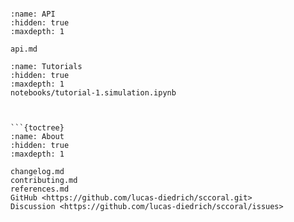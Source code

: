 ```{include} ../README.md

```

```{toctree}
:name: API
:hidden: true
:maxdepth: 1

api.md

```
```{toctree}
:name: Tutorials
:hidden: true
:maxdepth: 1
notebooks/tutorial-1.simulation.ipynb



```{toctree}
:name: About
:hidden: true
:maxdepth: 1 

changelog.md
contributing.md
references.md
GitHub <https://github.com/lucas-diedrich/sccoral.git>
Discussion <https://github.com/lucas-diedrich/sccoral/issues>
```
<!-- notebooks/example -->


